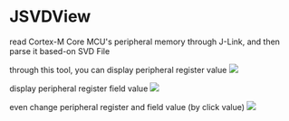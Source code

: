 # JSVDView
read Cortex-M Core MCU's peripheral memory through J-Link, and then parse it based-on SVD File

through this tool, you can display peripheral register value
![](https://github.com/XIVN1987/JSVDView/blob/master/screenshot_register.png)

display peripheral register field value
![](https://github.com/XIVN1987/JSVDView/blob/master/screenshot_field.png)

even change peripheral register and field value (by click value)
![](https://github.com/XIVN1987/JSVDView/blob/master/screenshot_change.png)

